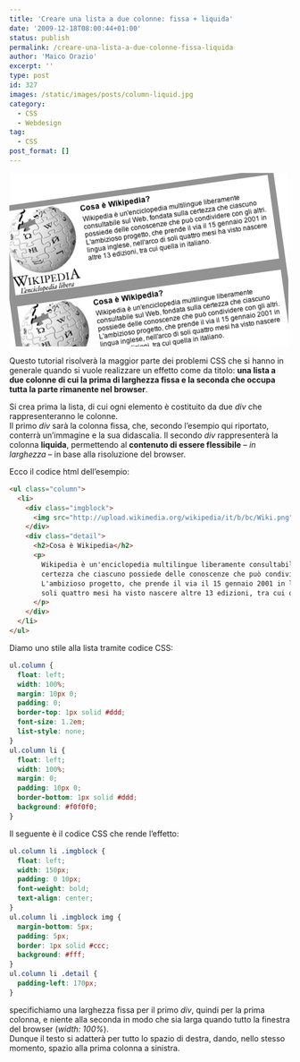 ```yaml
---
title: 'Creare una lista a due colonne: fissa + liquida'
date: '2009-12-18T08:00:44+01:00'
status: publish
permalink: /creare-una-lista-a-due-colonne-fissa-liquida
author: 'Maico Orazio'
excerpt: ''
type: post
id: 327
images: /static/images/posts/column-liquid.jpg
category:
  - CSS
  - Webdesign
tag:
  - CSS
post_format: []
---
```


![column-liquid.jpg](/static/images/posts/column-liquid.jpg)

Questo tutorial risolverà la maggior parte dei problemi CSS che si hanno in generale quando si vuole realizzare un effetto come da titolo: **una lista a due colonne di cui la prima di larghezza fissa e la seconda che occupa tutta la parte rimanente nel browser**.

Si crea prima la lista, di cui ogni elemento è costituito da due _div_ che rappresenteranno le colonne.  
Il primo _div_ sarà la colonna fissa, che, secondo l’esempio qui riportato, conterrà un’immagine e la sua didascalia. Il secondo _div_ rappresenterà la colonna **liquida**, permettendo al **contenuto di essere flessibile** – _in larghezza_ – in base alla risoluzione del browser.

Ecco il codice html dell’esempio:

```html
<ul class="column">
  <li>
    <div class="imgblock">
      <img src="http://upload.wikimedia.org/wikipedia/it/b/bc/Wiki.png" alt="" />
    </div>
    <div class="detail">
      <h2>Cosa è Wikipedia</h2>
      <p>
        Wikipedia è un'enciclopedia multilingue liberamente consultabile sul Web, fondata sulla
        certezza che ciascuno possiede delle conoscenze che può condividere con gli altri.
        L'ambizioso progetto, che prende il via il 15 gennaio 2001 in lingua inglese, nell'arco di
        soli quattro mesi ha visto nascere altre 13 edizioni, tra cui quella in italiano.
      </p>
    </div>
  </li>
</ul>
```

Diamo uno stile alla lista tramite codice CSS:

```css
ul.column {
  float: left;
  width: 100%;
  margin: 10px 0;
  padding: 0;
  border-top: 1px solid #ddd;
  font-size: 1.2em;
  list-style: none;
}
ul.column li {
  float: left;
  width: 100%;
  margin: 0;
  padding: 10px 0;
  border-bottom: 1px solid #ddd;
  background: #f0f0f0;
}
```

Il seguente è il codice CSS che rende l’effetto:

```css
ul.column li .imgblock {
  float: left;
  width: 150px;
  padding: 0 10px;
  font-weight: bold;
  text-align: center;
}
ul.column li .imgblock img {
  margin-bottom: 5px;
  padding: 5px;
  border: 1px solid #ccc;
  background: #fff;
}
ul.column li .detail {
  padding-left: 170px;
}
```

specifichiamo una larghezza fissa per il primo _div_, quindi per la prima colonna, e niente alla seconda in modo che sia larga quando tutto la finestra del browser (_width: 100%_).  
Dunque il testo si adatterà per tutto lo spazio di destra, dando, nello stesso momento, spazio alla prima colonna a sinistra.
